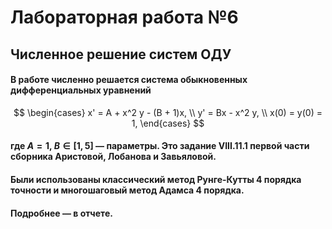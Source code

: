 # Лабораторная работа №6
## Численное решение систем ОДУ


#### В работе численно решается система обыкновенных дифференциальных уравнений
$$
	\begin{cases}
		x' = A + x^2 y - (B + 1)x, \\
		y' = Bx - x^2 y, \\
		x(0) = y(0) = 1,
	\end{cases}
$$

#### где $A = 1$, $B \in [1, 5]$ — параметры. Это задание **VIII.11.1** первой части сборника Аристовой, Лобанова и Завьяловой.

#### Были использованы классический метод Рунге-Кутты 4 порядка точности и многошаговый метод Адамса 4 порядка.

#### Подробнее — в отчете.